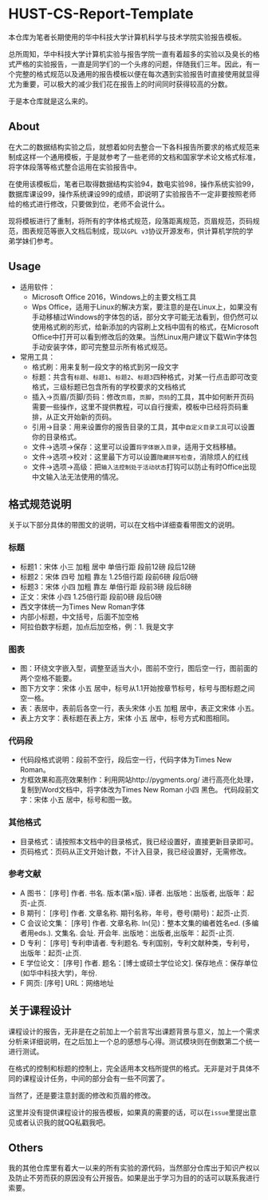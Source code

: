 # HUST-CS-Report-Template

本仓库为笔者长期使用的华中科技大学计算机科学与技术学院实验报告模板。

总所周知，华中科技大学计算机实验与报告学院一直有着超多的实验以及臭长的格式严格的实验报告，一直是同学们的一个头疼的问题，伴随我们三年。因此，有一个完整的格式规范以及通用的报告模板以便在每次遇到实验报告时直接使用就显得尤为重要，可以极大的减少我们花在报告上的时间同时获得较高的分数。

于是本仓库就是这么来的。

## About

在大二的数据结构实验之后，就想着如何去整合一下各科报告所要求的格式规范来制成这样一个通用模板，于是就参考了一些老师的文档和国家学术论文格式标准，将字体段落等格式整合运用在实验报告中。

在使用该模板后，笔者已取得数据结构实验94，数电实验98，操作系统实验99，数据库课设99，操作系统课设99的成绩，即说明了实验报告不一定非要按照老师给的格式进行修改，只要做到位，老师不会说什么。

现将模板进行了重制，将所有的字体格式规范，段落距离规范，页眉规范，页码规范，图表规范等嵌入文档后制成，现以`GPL v3`协议开源发布，供计算机学院的学弟学妹们参考。

## Usage

* 适用软件：
  * Microsoft Office 2016，Windows上的主要文档工具
  * Wps Office，适用于Linux的解决方案，要注意的是在Linux上，如果没有手动移植过Windows的字体包的话，部分文字可能无法看到，但仍然可以使用格式刷的形式，给新添加的内容刷上文档中固有的格式，在Microsoft Office中打开可以看到修改后的效果。当然Linux用户建议下载Win字体包手动安装字体，即可完整显示所有格式规范。
* 常用工具：
  * 格式刷：用来复制一段文字的格式到另一段文字
  * 标题：共含有`标题`、`标题1`、`标题2`、`标题3`四种格式，对某一行点击即可改变格式，三级标题已包含所有的学校要求的文档格式
  * 插入->页眉/页脚/页码：修改`页眉`，`页脚`，`页码`的工具，其中如何断开页码需要一些操作，这里不提供教程，可以自行搜索，模板中已经将页码重排，从正文开始新的页码。
  * 引用->目录：用来设置你的报告目录的工具，其中`自定义目录工具`可以设置你的目录格式。
  * 文件->选项->保存：这里可以设置`将字体嵌入目录`，适用于文档移植。
  * 文件->选项->校对：这里最下方可以设置`隐藏拼写检查`，消除烦人的红线
  * 文件->选项->高级：把`输入法控制处于活动状态`打钩可以防止有时Office出现中文输入法无法使用的情况。

## 格式规范说明

关于以下部分具体的带图文的说明，可以在文档中详细查看带图文的说明。

### 标题
* 标题1：宋体 小三 加粗 居中 单倍行距 段前12磅 段后12磅
* 标题2：宋体 四号 加粗 靠左 1.25倍行距 段前6磅 段后0磅
* 标题3：宋体 小四 加粗 靠左 单倍行距 段前3磅 段后8磅
* 正文：宋体 小四 1.25倍行距 段前0磅 段后0磅
* 西文字体统一为Times New Roman字体
* 内部小标题，中文括号，后面不加空格
* 阿拉伯数字标题，加点后加空格，例：1. 我是文字

### 图表

* 图：环绕文字嵌入型，调整至适当大小，图前不空行，图后空一行，图前面的两个空格不能要。
* 图下方文字：宋体 小五 居中，标号从1.1开始按章节标号，标号与图标题之间空一格。
* 表：表居中，表前后各空一行，表头宋体 小五 加粗 居中，表正文宋体 小五。
* 表上方文字：表标题在表上方，宋体 小五 居中，标号方式和图相同。


### 代码段

* 代码段格式说明：段前不空行，段后空一行，代码字体为Times New Roman。
* 方框效果和高亮效果制作：利用网站http://pygments.org/ 进行高亮化处理，复制到Word文档中，将字体改为Times New Roman 小四 黑色。
代码段前文字：宋体 小五 居中，标号和图一致。

### 其他格式

* 目录格式：请按照本文档中的目录格式，我已经设置好，直接更新目录即可。
* 页码格式：页码从正文开始计数，不计入目录，我已经设置好，无需修改。

### 参考文献

* A 图书：
[序号]  作者. 书名. 版本(第×版). 译者. 出版地：出版者, 出版年：起页-止页.
* B 期刊：
[序号]  作者. 文章名称. 期刊名称，年号，卷号(期号)：起页-止页.
* C 会议论文集：
[序号]  作者. 文章名称. In(见)：整本文集的编者姓名ed. (多编者用eds.). 文集名. 会址. 开会年. 出版地：出版者,出版年：起页-止页.
* D 专利：
[序号]  专利申请者. 专利题名. 专利国别，专利文献种类，专利号，出版年：起页-止页.
* E 学位论文：
[序号]  作者. 题名：[博士或硕士学位论文]. 保存地点：保存单位(如华中科技大学)，年份.
* F 网页:
[序号]  URL：网络地址

## 关于课程设计

课程设计的报告，无非是在之前加上一个前言写出课题背景与意义，加上一个需求分析来详细说明，在之后加上一个总的感想与心得。测试模块则在倒数第二个统一进行测试。

在格式的控制和标题的控制上，完全适用本文档所提供的格式。无非是对于具体不同的课程设计任务，中间的部分会有一些不同罢了。

当然了，还是要注意封面的修改和页眉的修改。

这里并没有提供课程设计的报告模板，如果真的需要的话，可以在`issue`里提出意见或者认识我的就QQ私戳我吧。

## Others

我的其他仓库里有着大一以来的所有实验的源代码，当然部分仓库出于知识产权以及防止不劳而获的原因没有公开报告。如果是出于学习为目的的话可以联系我进行索要。
